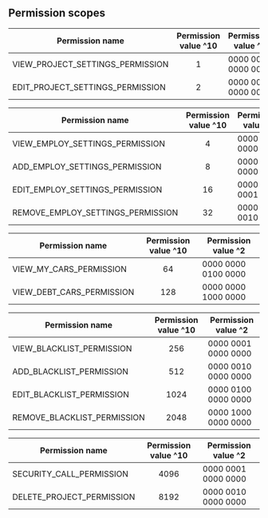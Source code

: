 ## Permission scopes

| Permission name                  | Permission value ^10 | Permission value ^2 |
|----------------------------------|:--------------------:|---------------------|
| VIEW_PROJECT_SETTINGS_PERMISSION |          1           | 0000 0000 0000 0001 |
| EDIT_PROJECT_SETTINGS_PERMISSION |          2           | 0000 0000 0000 0010 |

| Permission name                   | Permission value ^10 | Permission value ^2 |
|-----------------------------------|:--------------------:|---------------------|
| VIEW_EMPLOY_SETTINGS_PERMISSION   |          4           | 0000 0000 0000 0100 |
| ADD_EMPLOY_SETTINGS_PERMISSION    |          8           | 0000 0000 0000 1000 |
| EDIT_EMPLOY_SETTINGS_PERMISSION   |          16          | 0000 0000 0001 0000 |
| REMOVE_EMPLOY_SETTINGS_PERMISSION |          32          | 0000 0000 0010 0000 |

| Permission name           | Permission value ^10 | Permission value ^2 |
|---------------------------|:--------------------:|---------------------|
| VIEW_MY_CARS_PERMISSION   |          64          | 0000 0000 0100 0000 | 
| VIEW_DEBT_CARS_PERMISSION |         128          | 0000 0000 1000 0000 |  

| Permission name             | Permission value ^10 | Permission value ^2 |
|-----------------------------|:--------------------:|---------------------|
| VIEW_BLACKLIST_PERMISSION   |         256          | 0000 0001 0000 0000 | 
| ADD_BLACKLIST_PERMISSION    |         512          | 0000 0010 0000 0000 |  
| EDIT_BLACKLIST_PERMISSION   |         1024         | 0000 0100 0000 0000 |
| REMOVE_BLACKLIST_PERMISSION |         2048         | 0000 1000 0000 0000 |

| Permission name           | Permission value ^10 | Permission value ^2 |
|---------------------------|:--------------------:|---------------------|
| SECURITY_CALL_PERMISSION  |         4096         | 0000 0001 0000 0000 | 
| DELETE_PROJECT_PERMISSION |         8192         | 0000 0010 0000 0000 | 

